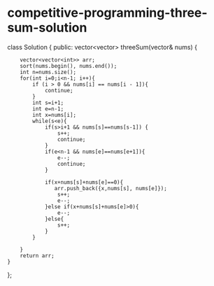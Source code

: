 # competitive-programming-three-sum-solution
class Solution {
public:
    vector<vector<int>> threeSum(vector<int>& nums) {
        
        vector<vector<int>> arr;
        sort(nums.begin(), nums.end());
        int n=nums.size();
        for(int i=0;i<n-1; i++){
            if (i > 0 && nums[i] == nums[i - 1]){
                continue;
            }
            int s=i+1;
            int e=n-1;
            int x=nums[i];
            while(s<e){
                if(s>i+1 && nums[s]==nums[s-1]) {
                    s++;
                    continue;
                }
                if(e<n-1 && nums[e]==nums[e+1]){
                    e--;
                    continue;
                }
                
                if(x+nums[s]+nums[e]==0){
                   arr.push_back({x,nums[s], nums[e]});
                    s++;
                    e--;
                }else if(x+nums[s]+nums[e]>0){
                    e--;
                }else{
                    s++;
                }
            }
            
        }
        return arr;
    }
};
